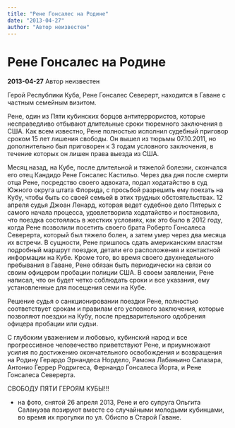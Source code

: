 ```yaml
---
title: "Рене Гонсалес на Родине"
date: "2013-04-27"
author: "Автор неизвестен"
---
```


# Рене Гонсалес на Родине

**2013-04-27** Автор неизвестен

Герой Республики Куба, Рене Гонсалес Северерт, находится в Гаване с частным семейным визитом.

Рене, один из Пяти кубинских борцов антитеррористов, которые несправедливо отбывают длительные сроки тюремного заключения в США. Как всем известно, Рене полностью исполнил судебный приговор сроком 15 лет лишения свободы. Он вышел из тюрьмы 07.10.2011, но дополнительно был приговорен к 3 годам условного заключения, в течение которых он лишен права выезда из США.

Месяц назад, на Кубе, после длительной и тяжелой болезни, скончался его отец Кандидо Рене Гонсалес Кастильо. Через два дня после смерти отца Рене, посредство своего адвоката, подал ходатайство в суд Южного округа штата Флорида, с просьбой разрешить ему поехать на Кубу, чтобы быть со своей семьей в этих трудных обстоятельствах. 12 апреля судья Джоан Ленард, которая ведет судебное дело Пятерых с самого начала процесса, удовлетворила ходатайство и постановила, что поездка состоялась в жестких условиях, как это было в 2012 году, когда Рене позволили посетить своего брата Роберто Гонсалеса Северерта, который был тяжело болен, а затем умер через два месяца их встречи. В сущности, Рене пришлось сдать американским властям подробный маршрут поездки, детали его расположения и контактной информации на Кубе. Кроме того, во время своего двухнедельного пребывания в Гаване, Рене обязан быть периодически на связи со своим офицером пробации полиции США. В своем заявлении, Рене написал, что он будет четко соблюдать сроки и все указания, ему установленные для посещения семи на Кубе.

Решение судья о санкционировании поездки Рене, полностью соответствует срокам и правилам его условного заключения, которые позволяют поездки на Кубу, после предварительного одобрения офицера пробации или судьи.

С глубоким уважением и любовью, кубинский народ и все прогрессивное человечество приветствуют Рене, и приумножают усилия по достижению окончательного освобождения и возвращения на Родину Герардо Эрнандеса Нордело, Рамона Лабаньино Салазара, Антонио Геррер Родригеса, Фернандо Гонсалеса Йорта, и Рене Гонсалеса Северерта.

СВОБОДУ ПЯТИ ГЕРОЯМ КУБЫ!!!

 * на фото, снятой 26 апреля 2013, Рене и его супруга Ольгита Салануэва позируют вместе со случайными молодыми кубинцами, во время их прогулки по ул. Обиспо в Старой Гаване.